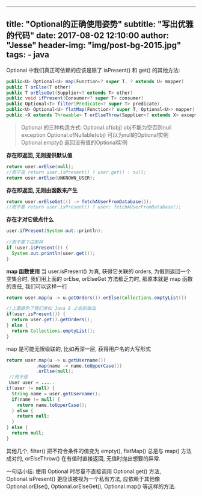 
---
title:      "Optional的正确使用姿势"
subtitle:   "写出优雅的代码"
date:       2017-08-02 12:10:00
author:     "Jesse"
header-img: "img/post-bg-2015.jpg"
tags:
    - java
---

 Optional 中我们真正可依赖的应该是除了 isPresent() 和 get() 的其他方法:
```java
public<U> Optional<U> map(Function<? super T, ? extends U> mapper)
public T orElse(T other)
public T orElseGet(Supplier<? extends T> other)
public void ifPresent(Consumer<? super T> consumer)
public Optional<T> filter(Predicate<? super T> predicate)
public<U> Optional<U> flatMap(Function<? super T, Optional<U>> mapper)
public <X extends Throwable> T orElseThrow(Supplier<? extends X> exceptionSupplier) throws X
```

> Optional 的三种构造方式: 
Optional.of(obj) obj不能为空否则null exception
Optional.ofNullable(obj)  可以为null的Optional实例
Optional.empty()  返回没有值的Optional实例

**存在即返回, 无则提供默认值**
```java
return user.orElse(null);
//而不是 return user.isPresent() ? user.get() : null;
return user.orElse(UNKNOWN_USER);

```

**存在即返回, 无则由函数来产生**
```java
return user.orElseGet(() -> fetchAUserFromDatabase()); 
//而不要 return user.isPresent() ? user: fetchAUserFromDatabase();
```
**存在才对它做点什么**
```java
user.ifPresent(System.out::println);
 
//而不要下边那样
if (user.isPresent()) {
  System.out.println(user.get());
}
```

**map 函数使用**
当 user.isPresent() 为真, 获得它关联的 orders, 为假则返回一个空集合时, 我们用上面的 orElse, orElseGet 方法都乏力时, 那原本就是 map 函数的责任, 我们可以这样一行
```JAVA
return user.map(u -> u.getOrders()).orElse(Collections.emptyList())

//上面避免了我们类似 Java 8 之前的做法
if(user.isPresent()) {
  return user.get().getOrders();
} else {
  return Collections.emptyList();
}
```

map  是可能无限级联的, 比如再深一层, 获得用户名的大写形式
```java
return user.map(u -> u.getUsername())
           .map(name -> name.toUpperCase())
           .orElse(null);
 //而不是
 User user = .....
if(user != null) {
  String name = user.getUsername();
  if(name != null) {
    return name.toUpperCase();
  } else {
    return null;
  }
} else {
  return null;
}
```

其他几个, filter() 把不符合条件的值变为 empty(),  flatMap() 总是与 map() 方法成对的,  orElseThrow() 在有值时直接返回, 无值时抛出想要的异常.

一句话小结: 使用 Optional 时尽量不直接调用 Optional.get() 方法, Optional.isPresent() 更应该被视为一个私有方法, 应依赖于其他像 Optional.orElse(), Optional.orElseGet(), Optional.map() 等这样的方法.
